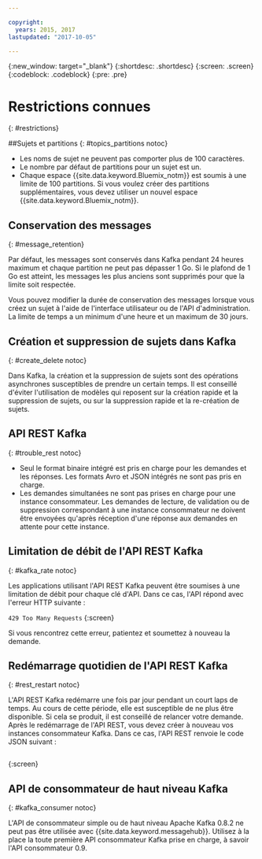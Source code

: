 ```yaml
---

copyright:
  years: 2015, 2017
lastupdated: "2017-10-05"

---
```


{:new_window: target="_blank"}
{:shortdesc: .shortdesc}
{:screen: .screen}
{:codeblock: .codeblock}
{:pre: .pre}


# Restrictions connues
{: #restrictions}


##Sujets et partitions
{: #topics_partitions notoc}

*  Les noms de sujet ne peuvent pas comporter plus de 100 caractères.
*  Le nombre par défaut de partitions pour un sujet est un.
*  Chaque espace {{site.data.keyword.Bluemix_notm}} est soumis à une limite de 100 partitions. Si vous voulez créer des
partitions supplémentaires, vous devez utiliser un nouvel espace {{site.data.keyword.Bluemix_notm}}.

## Conservation des messages
{: #message_retention}

Par défaut, les messages sont conservés dans Kafka pendant 24 heures maximum et chaque partition ne peut pas dépasser 1 Go. Si le plafond de 1 Go est atteint, les messages les plus anciens sont supprimés pour que la limite soit respectée.

Vous pouvez modifier la durée de conservation des messages lorsque vous créez un sujet à l'aide de l'interface utilisateur ou de l'API d'administration. La limite de temps a un minimum d'une heure et un maximum de 30 jours.

## Création et suppression de sujets dans Kafka
{: #create_delete notoc}

Dans Kafka, la création et la suppression de sujets sont des opérations asynchrones susceptibles de prendre un certain temps. Il est conseillé d'éviter l'utilisation de modèles qui reposent sur la création rapide et la suppression de sujets, ou sur la suppression rapide et la re-création de sujets.

## API REST Kafka
{: #trouble_rest notoc}

*  Seul le format binaire intégré est pris en charge pour les demandes et les réponses. Les formats Avro et JSON intégrés ne sont pas pris en charge.
*  Les demandes simultanées ne sont pas prises en charge pour une instance consommateur.
   Les demandes de lecture, de validation ou de suppression correspondant à une instance consommateur ne doivent être envoyées qu'après réception d'une réponse aux demandes en attente pour cette instance.

## Limitation de débit de l'API REST Kafka
{: #kafka_rate notoc}

Les applications utilisant l'API REST Kafka peuvent être soumises à une
limitation de débit pour chaque clé d'API. Dans ce cas, l'API
répond avec l'erreur HTTP suivante :

<code>429 Too Many Requests</code>
{:screen}

Si vous rencontrez cette erreur, patientez et soumettez à nouveau la demande.

## Redémarrage quotidien de l'API REST Kafka
{: #rest_restart notoc}

L'API REST Kafka redémarre une fois par jour pendant un court laps de
temps. Au cours de cette période, elle est susceptible de ne plus être disponible. Si cela se produit, il est conseillé de relancer votre demande. Après le redémarrage
de l'API REST, vous devez créer à nouveau vos instances consommateur Kafka. Dans ce cas,
l'API REST renvoie le code JSON suivant :

```'{"error_code":40403,"message":"Consumer instance not found."}'
```
{:screen}

## API de consommateur de haut niveau Kafka
{: #kafka_consumer notoc}

L'API de consommateur simple ou de haut niveau Apache Kafka 0.8.2 ne peut pas être utilisée
avec {{site.data.keyword.messagehub}}. Utilisez à la place la toute première API consommateur Kafka prise en charge, à savoir l'API consommateur 0.9.
